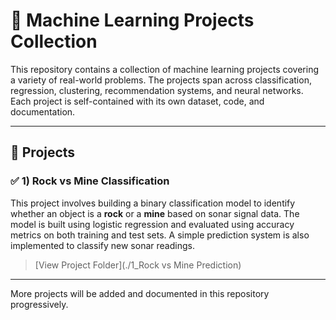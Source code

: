 # 🧠 Machine Learning Projects Collection

This repository contains a collection of machine learning projects covering a variety of real-world problems. The projects span across classification, regression, clustering, recommendation systems, and neural networks. Each project is self-contained with its own dataset, code, and documentation.

---

## 📂 Projects

### ✅ 1) Rock vs Mine Classification
This project involves building a binary classification model to identify whether an object is a **rock** or a **mine** based on sonar signal data. The model is built using logistic regression and evaluated using accuracy metrics on both training and test sets. A simple prediction system is also implemented to classify new sonar readings.

> [View Project Folder](./1_Rock vs Mine Prediction)

---

More projects will be added and documented in this repository progressively.
